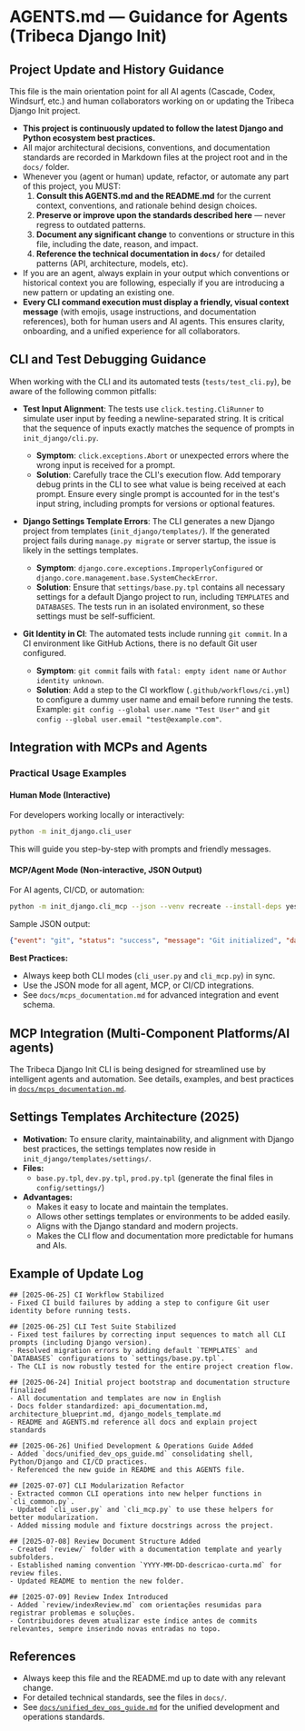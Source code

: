 # AGENTS.md — Guidance for Agents (Tribeca Django Init)

## Project Update and History Guidance

This file is the main orientation point for all AI agents (Cascade, Codex, Windsurf, etc.) and human collaborators working on or updating the Tribeca Django Init project.

- **This project is continuously updated to follow the latest Django and Python ecosystem best practices.**
- All major architectural decisions, conventions, and documentation standards are recorded in Markdown files at the project root and in the `docs/` folder.
- Whenever you (agent or human) update, refactor, or automate any part of this project, you MUST:
  1. **Consult this AGENTS.md and the README.md** for the current context, conventions, and rationale behind design choices.
  2. **Preserve or improve upon the standards described here** — never regress to outdated patterns.
  3. **Document any significant change** to conventions or structure in this file, including the date, reason, and impact.
  4. **Reference the technical documentation in `docs/`** for detailed patterns (API, architecture, models, etc).
- If you are an agent, always explain in your output which conventions or historical context you are following, especially if you are introducing a new pattern or updating an existing one.
- **Every CLI command execution must display a friendly, visual context message** (with emojis, usage instructions, and documentation references), both for human users and AI agents. This ensures clarity, onboarding, and a unified experience for all collaborators.

## CLI and Test Debugging Guidance

When working with the CLI and its automated tests (`tests/test_cli.py`), be aware of the following common pitfalls:

- **Test Input Alignment**: The tests use `click.testing.CliRunner` to simulate user input by feeding a newline-separated string. It is critical that the sequence of inputs exactly matches the sequence of prompts in `init_django/cli.py`.
  - **Symptom**: `click.exceptions.Abort` or unexpected errors where the wrong input is received for a prompt.
  - **Solution**: Carefully trace the CLI's execution flow. Add temporary debug prints in the CLI to see what value is being received at each prompt. Ensure every single prompt is accounted for in the test's input string, including prompts for versions or optional features.

- **Django Settings Template Errors**: The CLI generates a new Django project from templates (`init_django/templates/`). If the generated project fails during `manage.py migrate` or server startup, the issue is likely in the settings templates.
  - **Symptom**: `django.core.exceptions.ImproperlyConfigured` or `django.core.management.base.SystemCheckError`.
  - **Solution**: Ensure that `settings/base.py.tpl` contains all necessary settings for a default Django project to run, including `TEMPLATES` and `DATABASES`. The tests run in an isolated environment, so these settings must be self-sufficient.

- **Git Identity in CI**: The automated tests include running `git commit`. In a CI environment like GitHub Actions, there is no default Git user configured.
  - **Symptom**: `git commit` fails with `fatal: empty ident name` or `Author identity unknown`.
  - **Solution**: Add a step to the CI workflow (`.github/workflows/ci.yml`) to configure a dummy user name and email before running the tests. Example: `git config --global user.name "Test User"` and `git config --global user.email "test@example.com"`.

## Integration with MCPs and Agents

### Practical Usage Examples

#### Human Mode (Interactive)

For developers working locally or interactively:

```bash
python -m init_django.cli_user
```

This will guide you step-by-step with prompts and friendly messages.

#### MCP/Agent Mode (Non-interactive, JSON Output)

For AI agents, CI/CD, or automation:

```bash
python -m init_django.cli_mcp --json --venv recreate --install-deps yes --django-version 5.2.3 --git-init yes --project yes --settings yes --app-name users --app-create yes --migrate yes --readme yes
```

Sample JSON output:

```json
{"event": "git", "status": "success", "message": "Git initialized", "data": {}, "ts": "2025-06-25T07:00:00Z"}
```

**Best Practices:**
- Always keep both CLI modes (`cli_user.py` and `cli_mcp.py`) in sync.
- Use the JSON mode for all agent, MCP, or CI/CD integrations.
- See `docs/mcps_documentation.md` for advanced integration and event schema.

## MCP Integration (Multi-Component Platforms/AI agents)

The Tribeca Django Init CLI is being designed for streamlined use by intelligent agents and automation. See details, examples, and best practices in [`docs/mcps_documentation.md`](docs/mcps_documentation.md).

## Settings Templates Architecture (2025)

- **Motivation:** To ensure clarity, maintainability, and alignment with Django best practices, the settings templates now reside in `init_django/templates/settings/`.
- **Files:**
  - `base.py.tpl`, `dev.py.tpl`, `prod.py.tpl` (generate the final files in `config/settings/`)
- **Advantages:**
  - Makes it easy to locate and maintain the templates.
  - Allows other settings templates or environments to be added easily.
  - Aligns with the Django standard and modern projects.
  - Makes the CLI flow and documentation more predictable for humans and AIs.

## Example of Update Log

```
## [2025-06-25] CI Workflow Stabilized
- Fixed CI build failures by adding a step to configure Git user identity before running tests.

## [2025-06-25] CLI Test Suite Stabilized
- Fixed test failures by correcting input sequences to match all CLI prompts (including Django version).
- Resolved migration errors by adding default `TEMPLATES` and `DATABASES` configurations to `settings/base.py.tpl`.
- The CLI is now robustly tested for the entire project creation flow.

## [2025-06-24] Initial project bootstrap and documentation structure finalized
- All documentation and templates are now in English
- Docs folder standardized: api_documentation.md, architecture_blueprint.md, django_models_template.md
- README and AGENTS.md reference all docs and explain project standards

## [2025-06-26] Unified Development & Operations Guide Added
- Added `docs/unified_dev_ops_guide.md` consolidating shell, Python/Django and CI/CD practices.
- Referenced the new guide in README and this AGENTS file.

## [2025-07-07] CLI Modularization Refactor
- Extracted common CLI operations into new helper functions in `cli_common.py`.
- Updated `cli_user.py` and `cli_mcp.py` to use these helpers for better modularization.
- Added missing module and fixture docstrings across the project.

## [2025-07-08] Review Document Structure Added
- Created `review/` folder with a documentation template and yearly subfolders.
- Established naming convention `YYYY-MM-DD-descricao-curta.md` for review files.
- Updated README to mention the new folder.

## [2025-07-09] Review Index Introduced
- Added `review/indexReview.md` com orientações resumidas para registrar problemas e soluções.
- Contribuidores devem atualizar este índice antes de commits relevantes, sempre inserindo novas entradas no topo.
```

## References
- Always keep this file and the README.md up to date with any relevant change.
- For detailed technical standards, see the files in `docs/`.
- See [`docs/unified_dev_ops_guide.md`](docs/unified_dev_ops_guide.md) for the unified development and operations standards.
